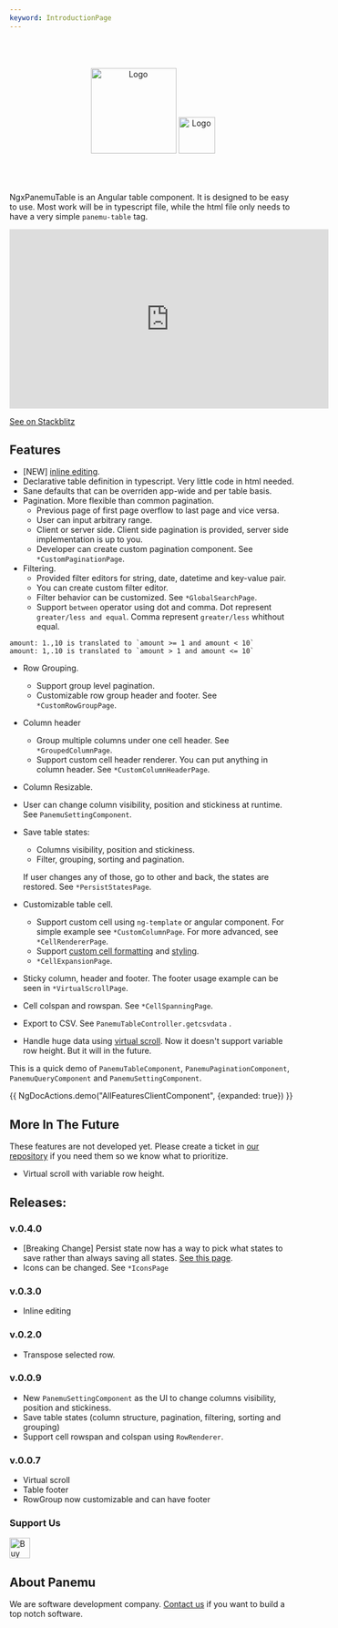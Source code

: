 ```yaml
---
keyword: IntroductionPage
---
```

<br>
<br>
<br>
<div align="center" class="flex flex-col">
    <img src="assets/ngx-panemu-table_logo.png" alt="Logo" style="height: 150px">
    <img src="assets/ngx-panemu-table_text.png" alt="Logo" style="height: 64px">
</div>

<br>
<br>
<br>

NgxPanemuTable is an Angular table component. It is designed to be easy to use. Most work will be in typescript file, while
the html file only needs to have a very simple `panemu-table` tag.


<iframe
  width="560px"
  height="315px"
  src="https://www.youtube.com/embed/Qs4VbpteiRk"
  title="NgxPanemuTable demo"
  frameborder="0"
  allow="accelerometer; autoplay; clipboard-write; encrypted-media; gyroscope; picture-in-picture; web-share"
  referrerpolicy="strict-origin-when-cross-origin"
  allowfullscreen>
</iframe>

[See on Stackblitz](https://stackblitz.com/edit/stackblitz-starters-krause?file=src%2Fmain.ts)

## Features

- [NEW] [inline editing](../usages/inline-editing).
- Declarative table definition in typescript. Very little code in html needed.
- Sane defaults that can be overriden app-wide and per table basis.
- Pagination. More flexible than common pagination.
    - Previous page of first page overflow to last page and vice versa.
    - User can input arbitrary range.
    - Client or server side. Client side pagination is provided, server side implementation is up to you.
    - Developer can create custom pagination component. See `*CustomPaginationPage`.
- Filtering.
    - Provided filter editors for string, date, datetime and key-value pair.
    - You can create custom filter editor.
    - Filter behavior can be customized. See `*GlobalSearchPage`.
    - Support `between` operator using dot and comma. Dot represent `greater/less and equal`. Comma represent `greater/less` whithout equal.

```
amount: 1.,10 is translated to `amount >= 1 and amount < 10`
amount: 1,.10 is translated to `amount > 1 and amount <= 10`
```

- Row Grouping.
   - Support group level pagination.
   - Customizable row group header and footer. See `*CustomRowGroupPage`.
- Column header
  - Group multiple columns under one cell header. See `*GroupedColumnPage`.
  - Support custom cell header renderer. You can put anything in column header. See `*CustomColumnHeaderPage`.
- Column Resizable.
- User can change column visibility, position and stickiness at runtime. See `PanemuSettingComponent`.
- Save table states:
  - Columns visibility, position and stickiness.
  - Filter, grouping, sorting and pagination.
  
  If user changes any of those, go to other and back, the states are restored. See `*PersistStatesPage`.
- Customizable table cell.
  - Support custom cell using `ng-template` or angular component. For simple example see `*CustomColumnPage`.
For more advanced, see `*CellRendererPage`.
  - Support [custom cell formatting](api/type-aliases/panemu/CellFormatter) and [styling](usages/dynamic-styling).
  - `*CellExpansionPage`. 
- Sticky column, header and footer. The footer usage example can be seen in `*VirtualScrollPage`.
- Cell colspan and rowspan. See `*CellSpanningPage`.
- Export to CSV. See `PanemuTableController.getcsvdata` .
- Handle huge data using [virtual scroll](usages/virtual-scroll). Now it doesn't support variable row height. But it will in the future.

This is a quick demo of `PanemuTableComponent`, `PanemuPaginationComponent`, `PanemuQueryComponent` and `PanemuSettingComponent`.

{{ NgDocActions.demo("AllFeaturesClientComponent", {expanded: true}) }}

## More In The Future

These features are not developed yet. Please create a ticket in [our repository](https://github.com/panemu/ngx-panemu-table) if you need them so we know what to prioritize.

- Virtual scroll with variable row height.

## Releases:

### v.0.4.0

* [Breaking Change] Persist state now has a way to pick what states to save rather than always saving all states.
[See this page](usages/persist-states).
* Icons can be changed. See `*IconsPage`

### v.0.3.0

* Inline editing

### v.0.2.0

* Transpose selected row.

### v.0.0.9

* New `PanemuSettingComponent` as the UI to change columns visibility, position and stickiness.
* Save table states (column structure, pagination, filtering, sorting and grouping)
* Support cell rowspan and colspan using `RowRenderer`.

### v.0.0.7

* Virtual scroll
* Table footer
* RowGroup now customizable and can have footer

### Support Us

<a href='https://ko-fi.com/s/60c660f1f0' target='_blank'><img height='36' style='border:0px;height:36px;' src='https://storage.ko-fi.com/cdn/kofi1.png?v=3' border='0' alt='Buy Me a Coffee at ko-fi.com' /></a>


## About Panemu

We are software development company. [Contact us](https://panemu.com) if you want to build a top notch software.